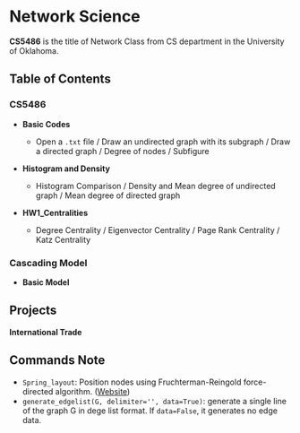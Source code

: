 # Network Science


**CS5486** is the title of Network Class from CS department in the University of Oklahoma.

## Table of Contents

### CS5486
* **Basic Codes**
  - Open a `.txt` file / Draw an undirected graph with its subgraph / Draw a directed graph / Degree of nodes / Subfigure
 
* **Histogram and Density**
  - Histogram Comparison / Density and Mean degree of undirected graph / Mean degree of directed graph

* **HW1_Centralities**
  - Degree Centrality / Eigenvector Centrality / Page Rank Centrality / Katz Centrality 

### Cascading Model
* **Basic Model**


## Projects

**International Trade**

## Commands Note

* `Spring_layout`: Position nodes using Fruchterman-Reingold force-directed algorithm. ([Website](https://networkx.org/documentation/stable/reference/generated/networkx.drawing.layout.spring_layout.html))
* `generate_edgelist(G, delimiter='', data=True)`: generate a single line of the graph G in dege list format. If `data=False`, it generates no edge data.
